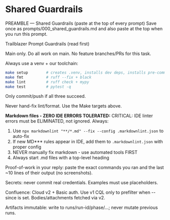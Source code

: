 # Shared Guardrails

PREAMBLE — Shared Guardrails (paste at the top of every prompt)
Save once as prompts/000_shared_guardrails.md and also paste at the top when
you run this prompt.

Trailblazer Prompt Guardrails (read first)

Main only. Do all work on main. No feature branches/PRs for this task.

Always use a venv + our toolchain:

```bash
make setup        # creates .venv, installs dev deps, installs pre-commit
make fmt          # ruff --fix + black
make lint         # ruff check + mypy
make test         # pytest -q
```

Only commit/push if all three succeed.

Never hand-fix lint/format. Use the Make targets above.

**Markdown files - ZERO IDE ERRORS TOLERATED:**
CRITICAL: IDE linter errors must be ELIMINATED, not ignored. Always:

1. Use `npx markdownlint "**/*.md" --fix --config .markdownlint.json` to auto-fix
2. If new MD*** rules appear in IDE, add them to `.markdownlint.json` with proper config
3. NEVER manually fix markdown - use automated tools FIRST
4. Always start .md files with a top-level heading

Proof-of-work in your reply: paste the exact commands you ran and the last
~10 lines of their output (no screenshots).

Secrets: never commit real credentials. Examples must use placeholders.

Confluence: Cloud v2 + Basic auth. Use v1 CQL only to prefilter when --since
is set. Bodies/attachments fetched via v2.

Artifacts immutable: write to runs/run-id/phase/…; never mutate previous runs.
